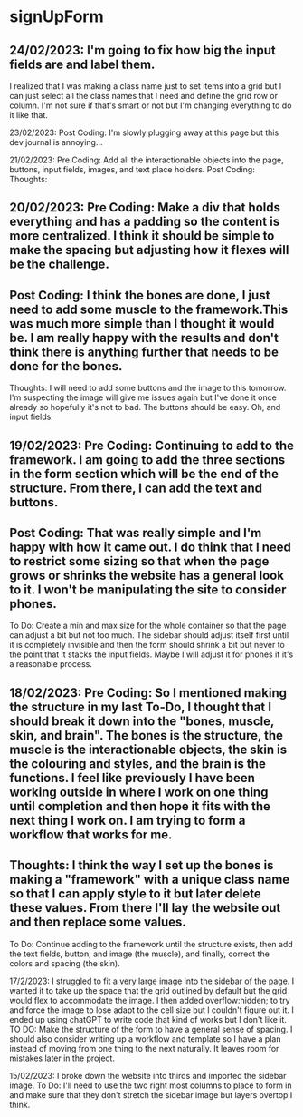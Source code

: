 # signUpForm

24/02/2023:
I'm going to fix how big the input fields are and label them.
---
I realized that I was making a class name just to set items into a grid but I can just select all the class names that I need and define the grid row or column. I'm not sure if that's smart or not but I'm changing everything to do it like that.

23/02/2023:
Post Coding: I'm slowly plugging away at this page but this dev journal is annoying...

21/02/2023:
Pre Coding: Add all the interactionable objects into the page, buttons, input fields, images, and text place holders.
Post Coding:
Thoughts:

20/02/2023:
Pre Coding: Make a div that holds everything and has a padding so the content is more centralized. I think it should be simple to make the spacing but adjusting how it flexes will be the challenge.
---
Post Coding: I think the bones are done, I just need to add some muscle to the framework.This was much more simple than I thought it would be. I am really happy with the results and don't think there is anything further that needs to be done for the bones.
---
Thoughts: I will need to add some buttons and the image to this tomorrow. I'm suspecting the image will give me issues again but I've done it once already so hopefully it's not to bad. The buttons should be easy. Oh, and input fields.

19/02/2023:
Pre Coding: Continuing to add to the framework. I am going to add the three sections in the form section which will be the end of the structure. From there, I can add the text and buttons.
---
Post Coding: That was really simple and I'm happy with how it came out. I do think that I need to restrict some sizing so that when the page grows or shrinks the website has a general look to it. I won't be manipulating the site to consider phones.
---
To Do: Create a min and max size for the whole container so that the page can adjust a bit but not too much. The sidebar should adjust itself first until it is completely invisible and then the form should shrink a bit but never to the point that it stacks the input fields. Maybe I will adjust it for phones if it's a reasonable process.

18/02/2023:
Pre Coding: So I mentioned making the structure in my last To-Do, I thought that I should break it down into the "bones, muscle, skin, and brain". The bones is the structure, the muscle is the interactionable objects, the skin is the colouring and styles, and the brain is the functions. I feel like previously I have been working outside in where I work on one thing until completion and then hope it fits with the next thing I work on. I am trying to form a workflow that works for me.
---
Thoughts: I think the way I set up the bones is making a "framework" with a unique class name so that I can apply style to it but later delete these values. From there I'll lay the website out and then replace some values.
---
To Do: Continue adding to the framework until the structure exists, then add the text fields, button, and image (the muscle), and finally, correct the colors and spacing (the skin).

17/2/2023:
I struggled to fit a very large image into the sidebar of the page. I wanted it to take up the space that the grid outlined by default but the grid would flex to accommodate the image. I then added overflow:hidden; to try and force the image to lose adapt to the cell size but I couldn't figure out it. I ended up using chatGPT to write code that kind of works but I don't like it.
TO DO:
Make the structure of the form to have a general sense of spacing. I should also consider writing up a workflow and template so I have a plan instead of moving from one thing to the next naturally. It leaves room for mistakes later in the project.

15/02/2023:
I broke down the website into thirds and imported the sidebar image.
To Do:
I'll need to use the two right most columns to place to form in and make sure that they don't stretch the sidebar image but layers overtop I think.
